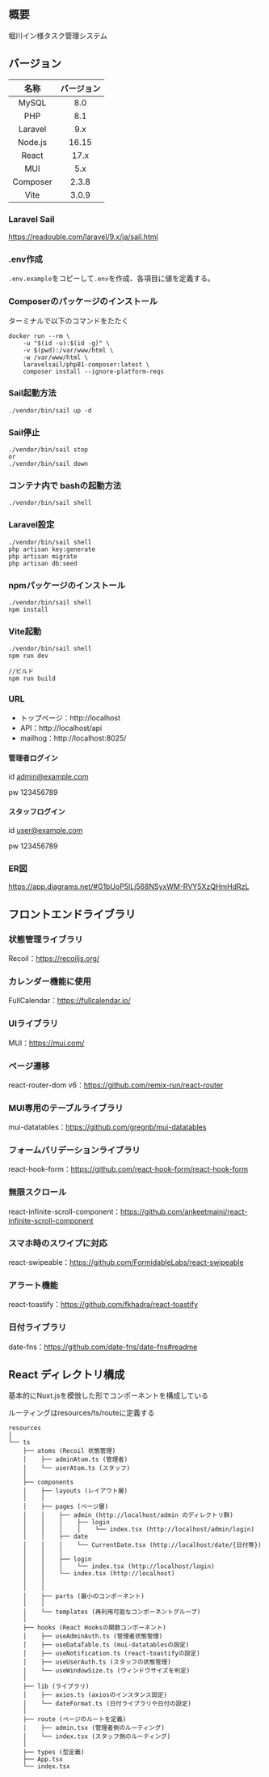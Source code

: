 ## 概要
堀川イン様タスク管理システム

## バージョン

|名称|バージョン|
|:--:|:--:|
|MySQL|8.0|
|PHP|8.1|
|Laravel|9.x|
|Node.js|16.15|
|React|17.x|
|MUI|5.x|
|Composer|2.3.8|
|Vite|3.0.9|

### Laravel Sail
https://readouble.com/laravel/9.x/ja/sail.html

### .env作成
`.env.example`をコピーして`.env`を作成、各項目に値を定義する。

### Composerのパッケージのインストール
ターミナルで以下のコマンドをたたく
```
docker run --rm \
    -u "$(id -u):$(id -g)" \
    -v $(pwd):/var/www/html \
    -w /var/www/html \
    laravelsail/php81-composer:latest \
    composer install --ignore-platform-reqs
```
### Sail起動方法
```
./vendor/bin/sail up -d
```

### Sail停止
```
./vendor/bin/sail stop
or
./vendor/bin/sail down
```

### コンテナ内で bashの起動方法
```
./vendor/bin/sail shell
```
### Laravel設定
```
./vendor/bin/sail shell
php artisan key:generate
php artisan migrate
php artisan db:seed
```
### npmパッケージのインストール
```
./vendor/bin/sail shell
npm install
```
### Vite起動
```
./vendor/bin/sail shell
npm run dev

//ビルド
npm run build
```

### URL

- トップページ：http://localhost
- API：http://localhost/api
- mailhog：http://localhost:8025/

#### 管理者ログイン

id admin@example.com

pw 123456789

#### スタッフログイン

id user@example.com

pw 123456789

### ER図
https://app.diagrams.net/#G1bUoP5ILj568NSyxWM-RVY5XzQHmHdRzL

## フロントエンドライブラリ


### 状態管理ライブラリ

Recoil：https://recoiljs.org/

### カレンダー機能に使用

FullCalendar：https://fullcalendar.io/

### UIライブラリ

MUI：https://mui.com/

### ページ遷移

react-router-dom v6：https://github.com/remix-run/react-router

### MUI専用のテーブルライブラリ

mui-datatables：https://github.com/gregnb/mui-datatables

### フォームバリデーションライブラリ

react-hook-form：https://github.com/react-hook-form/react-hook-form

### 無限スクロール

react-infinite-scroll-component：https://github.com/ankeetmaini/react-infinite-scroll-component

### スマホ時のスワイプに対応

react-swipeable：https://github.com/FormidableLabs/react-swipeable

### アラート機能

react-toastify：https://github.com/fkhadra/react-toastify

### 日付ライブラリ

date-fns：https://github.com/date-fns/date-fns#readme

## React ディレクトリ構成

基本的にNuxt.jsを模倣した形でコンポーネントを構成している

ルーティングはresources/ts/routeに定義する

```
resources
│ 
└── ts
    ├── atoms (Recoil 状態管理)
    │    ├── adminAtom.ts (管理者)
    │    └── userAtom.ts (スタッフ)
    │    
    ├── components
    │    ├── layouts (レイアウト層)
    │    │
    │    ├── pages (ページ層)
    │    │    ├── admin (http://localhost/admin のディレクトリ群)
    │    │    │    ├── login 
    │    │    │    │    └── index.tsx (http://localhost/admin/login)
    │    │    ├── date 
    │    │    │    └── CurrentDate.tsx (http://localhost/date/{日付等})
    │    │    │ 
    │    │    ├── login 
    │    │    │    └── index.tsx (http://localhost/login)
    │    │    └── index.tsx (http://localhost)
    │    │
    │    │
    │    ├── parts (最小のコンポーネント)
    │    │
    │    └── templates (再利用可能なコンポーネントグループ)
    │
    ├── hooks (React Hooksの関数コンポーネント)
    │    ├── useAdminAuth.ts (管理者状態管理)
    │    ├── useDataTable.ts (mui-datatablesの設定)
    │    ├── useNotification.ts (react-toastifyの設定)
    │    ├── useUserAuth.ts (スタッフの状態管理)
    │    └── useWindowSize.ts (ウィンドウサイズを判定)
    │
    ├── lib (ライブラリ)
    │    ├── axios.ts (axiosのインスタンス設定)
    │    └── dateFormat.ts (日付ライブラリや日付の設定)
    │
    ├── route (ページのルートを定義)
    │    ├── admin.tsx (管理者側のルーティング)
    │    └── index.tsx (スタッフ側のルーティング)
    │
    ├── types (型定義)
    ├── App.tsx
    └── index.tsx

```

